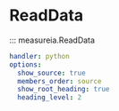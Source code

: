 # ReadData

::: measureia.ReadData
```yaml
handler: python
options:
  show_source: true
  members_order: source
  show_root_heading: true
  heading_level: 2